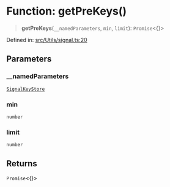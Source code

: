 # Function: getPreKeys()

> **getPreKeys**(`__namedParameters`, `min`, `limit`): `Promise`\<\{\}\>

Defined in: [src/Utils/signal.ts:20](https://github.com/Fokusdotid/Baileys/blob/58a03b5a49cf326e1050515994499cb0bb76662f/src/Utils/signal.ts#L20)

## Parameters

### \_\_namedParameters

[`SignalKeyStore`](../type-aliases/SignalKeyStore.md)

### min

`number`

### limit

`number`

## Returns

`Promise`\<\{\}\>
